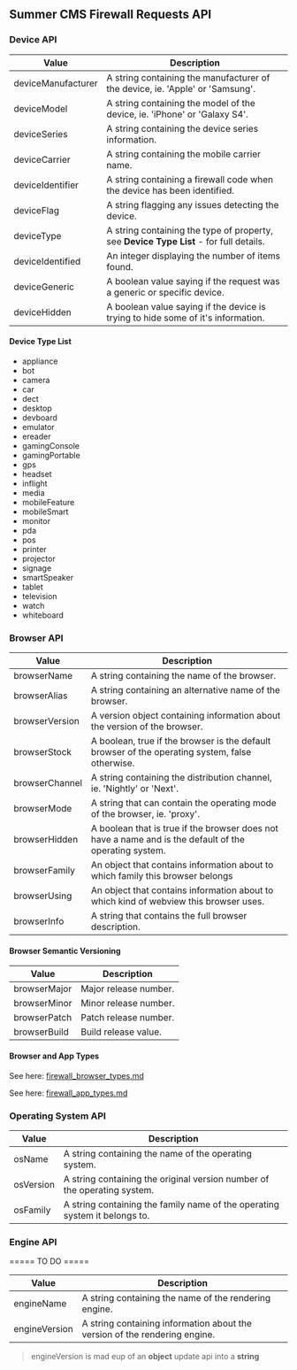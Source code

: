 ## Summer CMS Firewall Requests API

### Device API

Value | Description
---|---
deviceManufacturer | A string containing the manufacturer of the device, ie. 'Apple' or 'Samsung'.
deviceModel | A string containing the model of the device, ie. 'iPhone' or 'Galaxy S4'.
deviceSeries | A string containing the device series information.
deviceCarrier | A string containing the mobile carrier name.
deviceIdentifier | A string containing a firewall code when the device has been identified.
deviceFlag | A string flagging any issues detecting the device.
deviceType | A string containing the type of property, see **Device Type List** - for full details.
deviceIdentified | An integer displaying the number of items found.
deviceGeneric | A boolean value saying if the request was a generic or specific device.
deviceHidden | A boolean value saying if the device is trying to hide some of it's information.

#### Device Type List

- appliance
- bot
- camera
- car
- dect
- desktop
- devboard
- emulator
- ereader
- gamingConsole
- gamingPortable
- gps
- headset
- inflight
- media
- mobileFeature
- mobileSmart
- monitor
- pda
- pos
- printer
- projector
- signage
- smartSpeaker
- tablet
- television
- watch
- whiteboard

### Browser API

Value | Description
---|---
browserName | A string containing the name of the browser.
browserAlias | A string containing an alternative name of the browser.
browserVersion | A version object containing information about the version of the browser.
browserStock | A boolean, true if the browser is the default browser of the operating system, false otherwise.
browserChannel | A string containing the distribution channel, ie. 'Nightly' or 'Next'.
browserMode | A string that can contain the operating mode of the browser, ie. 'proxy'.
browserHidden | A boolean that is true if the browser does not have a name and is the default of the operating system.
browserFamily | An object that contains information about to which family this browser belongs
browserUsing | An object that contains information about to which kind of webview this browser uses.
browserInfo | A string that contains the full browser description.

#### Browser Semantic Versioning

Value | Description
---|---
browserMajor | Major release number.
browserMinor | Minor release number.
browserPatch | Patch release number.
browserBuild | Build release value.

#### Browser and App Types

See here: [firewall_browser_types.md](https://github.com/ayumi-cloud/oc-security-module/blob/master/docs/api/firewall_browser_types.md)

See here: [firewall_app_types.md](https://github.com/ayumi-cloud/oc2-security-module/blob/master/docs/api/firewall_app_types.md)

### Operating System API

Value | Description
---|---
osName | A string containing the name of the operating system.
osVersion | A string containing the original version number of the operating system.
osFamily | A string containing the family name of the operating system it belongs to.

### Engine API

===== TO DO =====

Value | Description
---|---
engineName | A string containing the name of the rendering engine.
engineVersion | A string containing information about the version of the rendering engine.

> engineVersion is mad eup of an **object** update api into a **string**
